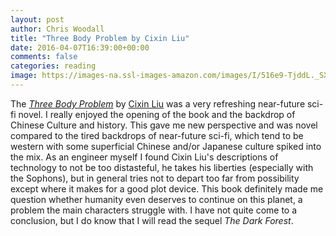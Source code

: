 ```yaml
---
layout: post
author: Chris Woodall
title: "Three Body Problem by Cixin Liu"
date: 2016-04-07T16:39:00+00:00
comments: false
categories: reading
image: https://images-na.ssl-images-amazon.com/images/I/516e9-TjddL._SX329_BO1,204,203,200_.jpg
---
```


The [_Three Body Problem_](http://amzn.to/2f3fHDG) by [Cixin Liu](https://en.wikipedia.org/wiki/Liu_Cixin) was a very refreshing near-future sci-fi novel. I really enjoyed the opening of the book and the backdrop of Chinese Culture and history. This gave me new perspective and was novel compared to the tired backdrops of near-future sci-fi, which tend to be western with some superficial Chinese and/or Japanese culture spiked into the mix. As an engineer myself I found Cixin Liu's descriptions of technology to not be too distasteful, he takes his liberties (especially with the Sophons), but in general tries not to depart too far from possibility except where it makes for a good plot device. This book definitely made me question whether humanity even deserves to continue on this planet, a problem the main characters struggle with. I have not quite come to a conclusion, but I do know that I will read the sequel _The Dark Forest_.
